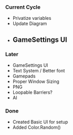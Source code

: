 ### Current Cycle
- Privatize variables
- Update Diagram
- GameSettings UI
    - 

### Later
- GameSettings UI
- Text System / Better font
- Gamepads
- Proper Window Sizing
- PNG
- Loopable Barriers?
- AI

### Done
- Created Basic UI for setup
- Added Color.Random()